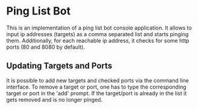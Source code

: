 # Ping List Bot

This is an implementation of a ping list bot console application.
It allows to input ip addresses (targets) as a comma separated list and starts pinging them.
Additionally, for each reachable ip address, it checks for some http ports (80 and 8080 by default).

## Updating Targets and Ports

It is possible to add new targets and checked ports via the command line interface.
To remove a target or port, one has to type the corresponding target or port in the 'add' prompt.
If the target/port is already in the list it gets removed and is no longer pinged.

